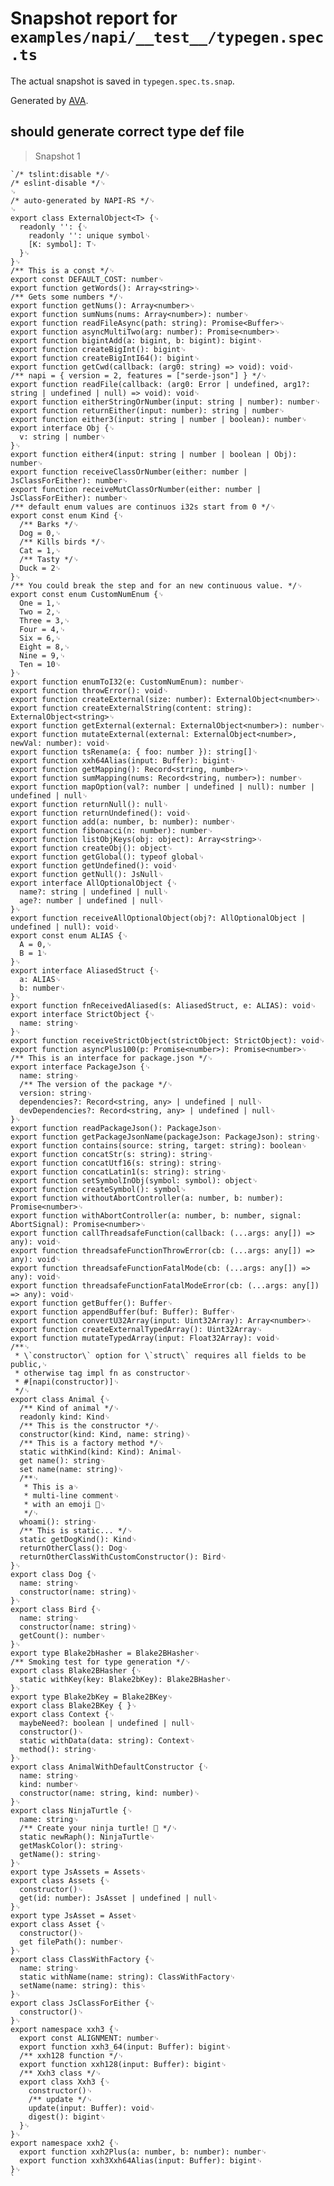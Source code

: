 # Snapshot report for `examples/napi/__test__/typegen.spec.ts`

The actual snapshot is saved in `typegen.spec.ts.snap`.

Generated by [AVA](https://avajs.dev).

## should generate correct type def file

> Snapshot 1

    `/* tslint:disable */␊
    /* eslint-disable */␊
    ␊
    /* auto-generated by NAPI-RS */␊
    ␊
    export class ExternalObject<T> {␊
      readonly '': {␊
        readonly '': unique symbol␊
        [K: symbol]: T␊
      }␊
    }␊
    /** This is a const */␊
    export const DEFAULT_COST: number␊
    export function getWords(): Array<string>␊
    /** Gets some numbers */␊
    export function getNums(): Array<number>␊
    export function sumNums(nums: Array<number>): number␊
    export function readFileAsync(path: string): Promise<Buffer>␊
    export function asyncMultiTwo(arg: number): Promise<number>␊
    export function bigintAdd(a: bigint, b: bigint): bigint␊
    export function createBigInt(): bigint␊
    export function createBigIntI64(): bigint␊
    export function getCwd(callback: (arg0: string) => void): void␊
    /** napi = { version = 2, features = ["serde-json"] } */␊
    export function readFile(callback: (arg0: Error | undefined, arg1?: string | undefined | null) => void): void␊
    export function eitherStringOrNumber(input: string | number): number␊
    export function returnEither(input: number): string | number␊
    export function either3(input: string | number | boolean): number␊
    export interface Obj {␊
      v: string | number␊
    }␊
    export function either4(input: string | number | boolean | Obj): number␊
    export function receiveClassOrNumber(either: number | JsClassForEither): number␊
    export function receiveMutClassOrNumber(either: number | JsClassForEither): number␊
    /** default enum values are continuos i32s start from 0 */␊
    export const enum Kind {␊
      /** Barks */␊
      Dog = 0,␊
      /** Kills birds */␊
      Cat = 1,␊
      /** Tasty */␊
      Duck = 2␊
    }␊
    /** You could break the step and for an new continuous value. */␊
    export const enum CustomNumEnum {␊
      One = 1,␊
      Two = 2,␊
      Three = 3,␊
      Four = 4,␊
      Six = 6,␊
      Eight = 8,␊
      Nine = 9,␊
      Ten = 10␊
    }␊
    export function enumToI32(e: CustomNumEnum): number␊
    export function throwError(): void␊
    export function createExternal(size: number): ExternalObject<number>␊
    export function createExternalString(content: string): ExternalObject<string>␊
    export function getExternal(external: ExternalObject<number>): number␊
    export function mutateExternal(external: ExternalObject<number>, newVal: number): void␊
    export function tsRename(a: { foo: number }): string[]␊
    export function xxh64Alias(input: Buffer): bigint␊
    export function getMapping(): Record<string, number>␊
    export function sumMapping(nums: Record<string, number>): number␊
    export function mapOption(val?: number | undefined | null): number | undefined | null␊
    export function returnNull(): null␊
    export function returnUndefined(): void␊
    export function add(a: number, b: number): number␊
    export function fibonacci(n: number): number␊
    export function listObjKeys(obj: object): Array<string>␊
    export function createObj(): object␊
    export function getGlobal(): typeof global␊
    export function getUndefined(): void␊
    export function getNull(): JsNull␊
    export interface AllOptionalObject {␊
      name?: string | undefined | null␊
      age?: number | undefined | null␊
    }␊
    export function receiveAllOptionalObject(obj?: AllOptionalObject | undefined | null): void␊
    export const enum ALIAS {␊
      A = 0,␊
      B = 1␊
    }␊
    export interface AliasedStruct {␊
      a: ALIAS␊
      b: number␊
    }␊
    export function fnReceivedAliased(s: AliasedStruct, e: ALIAS): void␊
    export interface StrictObject {␊
      name: string␊
    }␊
    export function receiveStrictObject(strictObject: StrictObject): void␊
    export function asyncPlus100(p: Promise<number>): Promise<number>␊
    /** This is an interface for package.json */␊
    export interface PackageJson {␊
      name: string␊
      /** The version of the package */␊
      version: string␊
      dependencies?: Record<string, any> | undefined | null␊
      devDependencies?: Record<string, any> | undefined | null␊
    }␊
    export function readPackageJson(): PackageJson␊
    export function getPackageJsonName(packageJson: PackageJson): string␊
    export function contains(source: string, target: string): boolean␊
    export function concatStr(s: string): string␊
    export function concatUtf16(s: string): string␊
    export function concatLatin1(s: string): string␊
    export function setSymbolInObj(symbol: symbol): object␊
    export function createSymbol(): symbol␊
    export function withoutAbortController(a: number, b: number): Promise<number>␊
    export function withAbortController(a: number, b: number, signal: AbortSignal): Promise<number>␊
    export function callThreadsafeFunction(callback: (...args: any[]) => any): void␊
    export function threadsafeFunctionThrowError(cb: (...args: any[]) => any): void␊
    export function threadsafeFunctionFatalMode(cb: (...args: any[]) => any): void␊
    export function threadsafeFunctionFatalModeError(cb: (...args: any[]) => any): void␊
    export function getBuffer(): Buffer␊
    export function appendBuffer(buf: Buffer): Buffer␊
    export function convertU32Array(input: Uint32Array): Array<number>␊
    export function createExternalTypedArray(): Uint32Array␊
    export function mutateTypedArray(input: Float32Array): void␊
    /**␊
     * \`constructor\` option for \`struct\` requires all fields to be public,␊
     * otherwise tag impl fn as constructor␊
     * #[napi(constructor)]␊
     */␊
    export class Animal {␊
      /** Kind of animal */␊
      readonly kind: Kind␊
      /** This is the constructor */␊
      constructor(kind: Kind, name: string)␊
      /** This is a factory method */␊
      static withKind(kind: Kind): Animal␊
      get name(): string␊
      set name(name: string)␊
      /**␊
       * This is a␊
       * multi-line comment␊
       * with an emoji 🚀␊
       */␊
      whoami(): string␊
      /** This is static... */␊
      static getDogKind(): Kind␊
      returnOtherClass(): Dog␊
      returnOtherClassWithCustomConstructor(): Bird␊
    }␊
    export class Dog {␊
      name: string␊
      constructor(name: string)␊
    }␊
    export class Bird {␊
      name: string␊
      constructor(name: string)␊
      getCount(): number␊
    }␊
    export type Blake2bHasher = Blake2BHasher␊
    /** Smoking test for type generation */␊
    export class Blake2BHasher {␊
      static withKey(key: Blake2bKey): Blake2BHasher␊
    }␊
    export type Blake2bKey = Blake2BKey␊
    export class Blake2BKey { }␊
    export class Context {␊
      maybeNeed?: boolean | undefined | null␊
      constructor()␊
      static withData(data: string): Context␊
      method(): string␊
    }␊
    export class AnimalWithDefaultConstructor {␊
      name: string␊
      kind: number␊
      constructor(name: string, kind: number)␊
    }␊
    export class NinjaTurtle {␊
      name: string␊
      /** Create your ninja turtle! 🐢 */␊
      static newRaph(): NinjaTurtle␊
      getMaskColor(): string␊
      getName(): string␊
    }␊
    export type JsAssets = Assets␊
    export class Assets {␊
      constructor()␊
      get(id: number): JsAsset | undefined | null␊
    }␊
    export type JsAsset = Asset␊
    export class Asset {␊
      constructor()␊
      get filePath(): number␊
    }␊
    export class ClassWithFactory {␊
      name: string␊
      static withName(name: string): ClassWithFactory␊
      setName(name: string): this␊
    }␊
    export class JsClassForEither {␊
      constructor()␊
    }␊
    export namespace xxh3 {␊
      export const ALIGNMENT: number␊
      export function xxh3_64(input: Buffer): bigint␊
      /** xxh128 function */␊
      export function xxh128(input: Buffer): bigint␊
      /** Xxh3 class */␊
      export class Xxh3 {␊
        constructor()␊
        /** update */␊
        update(input: Buffer): void␊
        digest(): bigint␊
      }␊
    }␊
    export namespace xxh2 {␊
      export function xxh2Plus(a: number, b: number): number␊
      export function xxh3Xxh64Alias(input: Buffer): bigint␊
    }␊
    `
